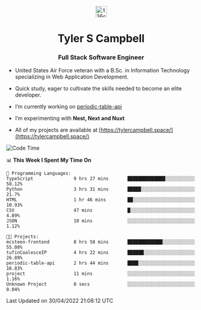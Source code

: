 <p align="center">
<a href="https://www.linkedin.com/in/t36campbell" target="blank"><img align="center" src="https://ik.imagekit.io/t36campbell/Portfolio/linkedin.png.original_m8bbGgPh6.png" alt="t36campbell" height="30" width="30" /></a>
</p>
<h1 align="center">Tyler S Campbell</h1>
<h3 align="center">Full Stack Software Engineer</h3>

* United States Air Force veteran with a B.Sc. in Information Technology specializing in Web Application Development. 

* Quick study, eager to cultivate the skills needed to become an elite developer.

* I’m currently working on [periodic-table-api](https://github.com/t36campbell/periodic-table-api)

* I’m experimenting with **Nest, Next and Nuxt**

* All of my projects are available at [https://tylercampbell.space/](https://tylercampbell.space/)

<!--START_SECTION:waka-->
![Code Time](http://img.shields.io/badge/Code%20Time-1%2C607%20hrs%2045%20mins-blue)

📊 **This Week I Spent My Time On** 

```text
💬 Programming Languages: 
TypeScript               9 hrs 27 mins       ██████████████░░░░░░░░░░░   58.12% 
Python                   3 hrs 31 mins       █████░░░░░░░░░░░░░░░░░░░░   21.7% 
HTML                     1 hr 46 mins        ██░░░░░░░░░░░░░░░░░░░░░░░   10.93% 
CSV                      47 mins             █░░░░░░░░░░░░░░░░░░░░░░░░   4.89% 
JSON                     10 mins             ░░░░░░░░░░░░░░░░░░░░░░░░░   1.12%

🐱‍💻 Projects: 
mcsteen-frontend         8 hrs 58 mins       █████████████░░░░░░░░░░░░   55.08% 
tufinCoalesceIP          4 hrs 22 mins       ██████░░░░░░░░░░░░░░░░░░░   26.89% 
periodic-table-api       2 hrs 44 mins       ████░░░░░░░░░░░░░░░░░░░░░   16.83% 
project                  11 mins             ░░░░░░░░░░░░░░░░░░░░░░░░░   1.16% 
Unknown Project          0 secs              ░░░░░░░░░░░░░░░░░░░░░░░░░   0.04%

```


 Last Updated on 30/04/2022 21:08:12 UTC
<!--END_SECTION:waka-->
